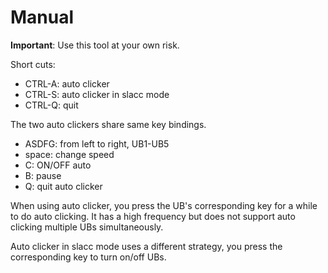 # Manual

__Important__: Use this tool at your own risk.

Short cuts:

+ CTRL-A: auto clicker
+ CTRL-S: auto clicker in slacc mode
+ CTRL-Q: quit

The two auto clickers share same key bindings.

+ ASDFG: from left to right, UB1-UB5
+ space: change speed
+ C: ON/OFF auto
+ B: pause
+ Q: quit auto clicker

When using auto clicker, you press the UB's corresponding key for a while
to do auto clicking.  It has a high frequency but does not support auto clicking
multiple UBs simultaneously.

Auto clicker in slacc mode uses a different strategy, you press the corresponding key
to turn on/off UBs. 

